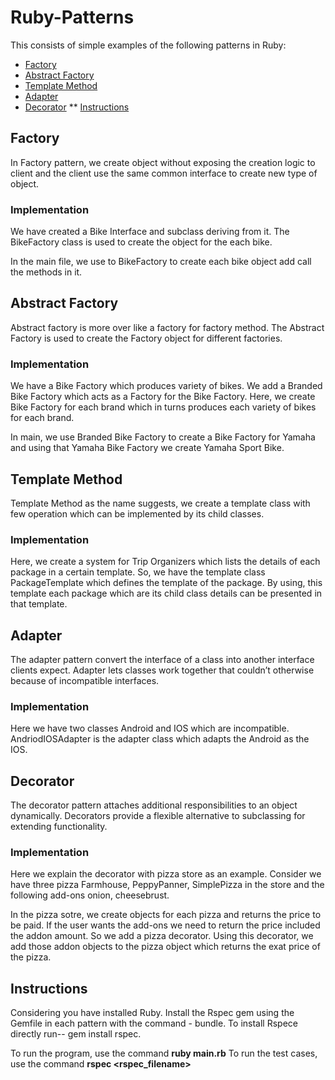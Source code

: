 # Ruby-Patterns

This consists of simple examples of the following patterns in Ruby:

* [Factory](#factory)
* [Abstract Factory](#abstract-factory)
* [Template Method](#template-method)
* [Adapter](#adapter)
* [Decorator](#decorator)
** [Instructions](#instructions)

## Factory

In Factory pattern, we create object without exposing the creation logic to client and the client use the same common interface to create new type of object.

### Implementation

We have created a Bike Interface and subclass deriving from it. The BikeFactory class is used to create the object for the each bike.

In the main file, we use to BikeFactory to create each bike object add call the methods in it.

## Abstract Factory

Abstract factory is more over like a factory for factory method. The Abstract Factory is used to create the Factory object for different factories.

### Implementation
We have a Bike Factory which produces variety of bikes. We add a Branded Bike Factory which acts as a Factory for the Bike Factory. Here, we create Bike Factory for each brand which in turns produces each variety of bikes for each brand.

In main, we use Branded Bike Factory to create a Bike Factory for Yamaha and using that Yamaha Bike Factory we create Yamaha Sport Bike.

## Template Method

Template Method as the name suggests, we create a template class with few operation which can be implemented by its child classes.

### Implementation

Here, we create a system for Trip Organizers which lists the details of each package in a certain template. So, we have the template class PackageTemplate which defines the template of the package. By using, this template each package which are its child class details can be presented in that template. 

## Adapter

The adapter pattern convert the interface of a class into another interface clients expect. Adapter lets classes work together that couldn’t otherwise because of incompatible interfaces.

### Implementation

Here we have two classes Android and IOS which are incompatible. AndriodIOSAdapter is the adapter class which adapts the Android as the IOS. 

## Decorator

The decorator pattern attaches additional responsibilities to an object dynamically. Decorators provide a flexible alternative to subclassing for extending functionality.

### Implementation

Here we explain the decorator with pizza store as an example. Consider we have three pizza Farmhouse, PeppyPanner, SimplePizza in the store and the following add-ons onion, cheesebrust. 

In the pizza sotre, we create objects for each pizza and returns the price to be paid. If the user wants the add-ons we need to return the price included the addon amount. So we add a pizza decorator. Using this decorator, we add those addon objects to the pizza object which returns the exat price of the pizza.

## Instructions

Considering you have installed Ruby. Install the Rspec gem using the Gemfile in each pattern with the command - bundle. To install Rspece directly run-- gem install rspec.

To run the program, use the command **ruby main.rb**
To run the test cases, use the command **rspec <rspec_filename>**
